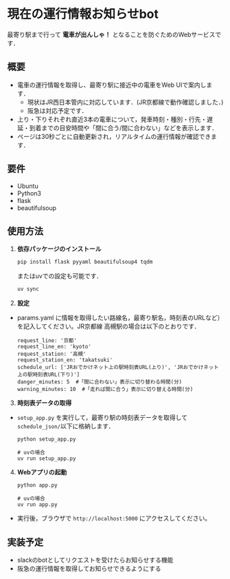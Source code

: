 # 現在の運行情報お知らせbot
最寄り駅まで行って **電車が出んしゃ！** となることを防ぐためのWebサービスです．

## 概要

- 電車の運行情報を取得し、最寄り駅に接近中の電車をWeb UIで案内します．
    - 現状はJR西日本管内に対応しています．(JR京都線で動作確認しました．)
    - 阪急は対応予定です．
- 上り・下りそれぞれ直近3本の電車について，発車時刻・種別・行先・遅延・到着までの目安時間や「間に合う/間に合わない」などを表示します．
- ページは30秒ごとに自動更新され，リアルタイムの運行情報が確認できます．

## 要件
- Ubuntu
- Python3
- flask
- beautifulsoup

## 使用方法
1. **依存パッケージのインストール**
   ```bash
   pip install flask pyyaml beautifulsoup4 tqdm
   ```
   またはuvでの設定も可能です．
   ```bash
   uv sync
   ```

3. **設定**
- params.yaml に情報を取得したい路線名，最寄り駅名，時刻表のURLなど）を記入してください。JR京都線 高槻駅の場合は以下のとおりです．
    ```
    request_line: '京都'
    request_line_en: 'kyoto'
    request_station: '高槻'
    request_station_en: 'takatsuki'
    schedule_url: ['JRおでかけネット上の駅時刻表URL(上り)', 'JRおでかけネット上の駅時刻表URL(下り)']
    danger_minutes: 5  #「間に合わない」表示に切り替わる時間(分)
    warning_minutes: 10  #「走れば間に合う」表示に切り替える時間(分)
    ```

3. **時刻表データの取得**
- `setup_app.py` を実行して，最寄り駅の時刻表データを取得して`schedule_json/`以下に格納します．
    ```
    python setup_app.py

    # uvの場合
    uv run setup_app.py
    ```

4. **Webアプリの起動**
    ```
    python app.py

    # uvの場合
    uv run app.py
    ```
- 実行後，ブラウザで `http://localhost:5000` にアクセスしてください。

## 実装予定
- slackのbotとしてリクエストを受けたらお知らせする機能
- 阪急の運行情報を取得してお知らせできるようにする

